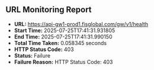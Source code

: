 ## URL Monitoring Report

- **URL:** https://api-gw1-prod1.fisglobal.com/gw/v1/health
- **Start Time:** 2025-07-25T17:41:31.931805
- **End Time:** 2025-07-25T17:41:31.990150
- **Total Time Taken:** 0.058345 seconds
- **HTTP Status Code:** 403
- **Status:** Failure
- **Failure Reason:** HTTP Status Code: 403
